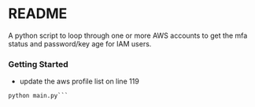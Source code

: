 # README #

A python script to loop through one or more AWS accounts to get the mfa status and password/key age for IAM users.

### Getting Started ###

* update the aws profile list on line 119

```pip install -r requirements.txt
python main.py```